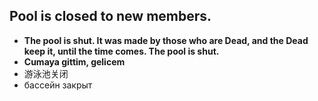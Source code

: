 ## Pool is closed to new members.

- __The pool is shut. It was made by those who are Dead, and the Dead keep it, until the time comes. The pool is shut.__
- **Cumaya gittim, gelicem**
- 游泳池关闭
- бассейн закрыт
